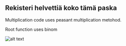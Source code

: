 ## Rekisteri helvettiä koko tämä paska

Multiplication code uses peasant multiplication metohod.

Root function uses binom

![alt text](https://letsenhance.io/static/8f5e523ee6b2479e26ecc91b9c25261e/1015f/MainAfter.jpg)
